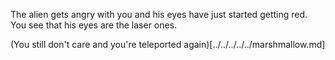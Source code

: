 The alien gets angry with you
and his eyes have just started getting red.
You see that  his eyes are the laser ones.

(You still don't care and you're teleported again)[../../../../../marshmallow.md]
